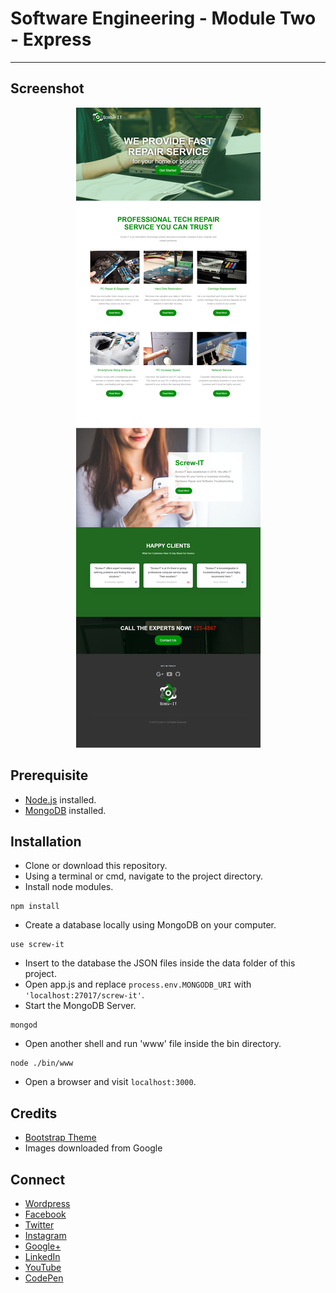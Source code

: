 # Software Engineering - Module Two - Express
---

## Screenshot
<p align="center">
  <img src="https://raw.githubusercontent.com/jovanidash21/coen3463-m2t6/master/screenshot.png">
</p>

## Prerequisite
* [Node.js](https://nodejs.org/en/) installed.
* [MongoDB](https://www.mongodb.com/) installed.

## Installation
* Clone or download this repository.
* Using a terminal or cmd, navigate to the project directory.
* Install node modules.
```
npm install
```
* Create a database locally using MongoDB on your computer.
```
use screw-it
``` 
* Insert to the database the JSON files inside the data folder of this project.
* Open app.js and replace ```process.env.MONGODB_URI``` with ```'localhost:27017/screw-it'```.
* Start the MongoDB Server.
```
mongod
``` 
* Open another shell and run 'www' file inside the bin directory.
```
node ./bin/www
```
* Open a browser and visit ```localhost:3000```.

## Credits
- [Bootstrap Theme](https://freehtml5.co/preview/?item=bold-free-website-template-using-bootstrap)
- Images downloaded from Google

## Connect
- [Wordpress](https://jovaniwarguez.wordpress.com/)
- [Facebook](https://facebook.com/jovani.cadornawarguez)
- [Twitter](https://twitter.com/jovanidash21)
- [Instagram](https://www.instagram.com/jovanidash21/)
- [Google+](https://plus.google.com/u/0/104385173780051504413)
- [LinkedIn](https://www.linkedin.com/in/jovani-warguez-827a8a11b?trk=nav_responsive_tab_profile_pic)
- [YouTube](https://www.youtube.com/channel/UCNiVxhbJ6Ku9keIjkQX3RRQ)
- [CodePen](http://codepen.io/jovanidash21/)
